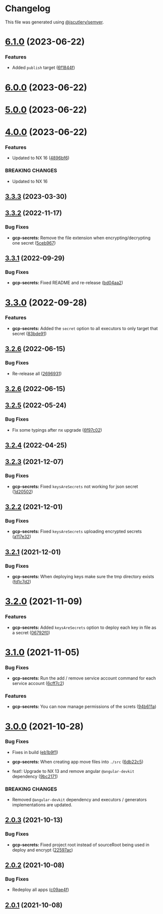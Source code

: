 # Changelog

This file was generated using [@jscutlery/semver](https://github.com/jscutlery/semver).

# [6.1.0](https://github.com/TriPSs/nx-extend/compare/gcp-secrets@6.0.0...gcp-secrets@6.1.0) (2023-06-22)


### Features

* Added `publish` target ([6f1844f](https://github.com/TriPSs/nx-extend/commit/6f1844f792b704d63fca2663363ca0f65fe6451c))



# [6.0.0](https://github.com/TriPSs/nx-extend/compare/gcp-secrets@5.0.0...gcp-secrets@6.0.0) (2023-06-22)



# [5.0.0](https://github.com/TriPSs/nx-extend/compare/gcp-secrets@4.0.0...gcp-secrets@5.0.0) (2023-06-22)



# [4.0.0](https://github.com/TriPSs/nx-extend/compare/gcp-secrets@3.3.3...gcp-secrets@4.0.0) (2023-06-22)


### Features

* Updated to NX 16 ([4896bf6](https://github.com/TriPSs/nx-extend/commit/4896bf66940e1b69e0f2e3971a7864a1da20b2ef))


### BREAKING CHANGES

* Updated to NX 16



## [3.3.3](https://github.com/TriPSs/nx-extend/compare/gcp-secrets@3.3.2...gcp-secrets@3.3.3) (2023-03-30)



## [3.3.2](https://github.com/TriPSs/nx-extend/compare/gcp-secrets@3.3.1...gcp-secrets@3.3.2) (2022-11-17)


### Bug Fixes

* **gcp-secrets:** Remove the file extension when encrypting/decrypting one secret ([5ceb967](https://github.com/TriPSs/nx-extend/commit/5ceb9678fe021cbf6a5fe8d5fd2093accec355fd))



## [3.3.1](https://github.com/TriPSs/nx-extend/compare/gcp-secrets@3.3.0...gcp-secrets@3.3.1) (2022-09-29)


### Bug Fixes

* **gcp-secrets:** Fixed README and re-release ([bd04aa2](https://github.com/TriPSs/nx-extend/commit/bd04aa26e1c62f104bcd952db513d4cf843496a7))



# [3.3.0](https://github.com/TriPSs/nx-extend/compare/gcp-secrets@3.2.6...gcp-secrets@3.3.0) (2022-09-28)


### Features

* **gcp-secrets:** Added the `secret` option to all executors to only target that secret ([83bde91](https://github.com/TriPSs/nx-extend/commit/83bde91b5d84985db92d27a30ef912060e10b6ff))



## [3.2.6](https://github.com/TriPSs/nx-extend/compare/gcp-secrets@3.2.5...gcp-secrets@3.2.6) (2022-06-15)


### Bug Fixes

* Re-release all ([2696931](https://github.com/TriPSs/nx-extend/commit/26969318cadada2173710dac9ad1b52257c31760))



## [3.2.6](https://github.com/TriPSs/nx-extend/compare/gcp-secrets@3.2.5...gcp-secrets@3.2.6) (2022-06-15)



## [3.2.5](https://github.com/TriPSs/nx-extend/compare/gcp-secrets@3.2.4...gcp-secrets@3.2.5) (2022-05-24)


### Bug Fixes

* Fix some typings after nx upgrade ([6f97c02](https://github.com/TriPSs/nx-extend/commit/6f97c029988ba9047c108a9e014c1703586a379b))



## [3.2.4](https://github.com/TriPSs/nx-extend/compare/gcp-secrets@3.2.3...gcp-secrets@3.2.4) (2022-04-25)



## [3.2.3](https://github.com/TriPSs/nx-extend/compare/gcp-secrets@3.2.2...gcp-secrets@3.2.3) (2021-12-07)


### Bug Fixes

* **gcp-secrets:** Fixed `keysAreSecrets` not working for json secret ([1d20502](https://github.com/TriPSs/nx-extend/commit/1d20502e2730eb24c20320e4bc0db413f02b24c3))



## [3.2.2](https://github.com/TriPSs/nx-extend/compare/gcp-secrets@3.2.1...gcp-secrets@3.2.2) (2021-12-01)


### Bug Fixes

* **gcp-secrets:** Fixed `keysAreSecrets` uploading encrypted secrets ([a117e32](https://github.com/TriPSs/nx-extend/commit/a117e328d30278287d459e303f7901327e688a7d))



## [3.2.1](https://github.com/TriPSs/nx-extend/compare/gcp-secrets@3.2.0...gcp-secrets@3.2.1) (2021-12-01)


### Bug Fixes

* **gcp-secrets:** When deploying keys make sure the tmp directory exists ([fd1c7d2](https://github.com/TriPSs/nx-extend/commit/fd1c7d27cf6d5b4ea63d1ee196126680d8299724))



# [3.2.0](https://github.com/TriPSs/nx-extend/compare/gcp-secrets@3.1.0...gcp-secrets@3.2.0) (2021-11-09)


### Features

* **gcp-secrets:** Added `keysAreSecrets` option to deploy each key in file as a secret ([06792f0](https://github.com/TriPSs/nx-extend/commit/06792f0df99b710be8cab531bebc602b8e9e349b))



# [3.1.0](https://github.com/TriPSs/nx-extend/compare/gcp-secrets@3.0.0...gcp-secrets@3.1.0) (2021-11-05)


### Bug Fixes

* **gcp-secrets:** Run the add / remove service account command for each service account ([6cff7c2](https://github.com/TriPSs/nx-extend/commit/6cff7c26ef791d0d0bd8b139f70ef66f4e1970a6))


### Features

* **gcp-secrets:** You can now manage permissions of the screts ([94b611a](https://github.com/TriPSs/nx-extend/commit/94b611a4ac04d082e395a207010e02b120b1aaed))



# [3.0.0](https://github.com/TriPSs/nx-extend/compare/gcp-secrets@2.0.3...gcp-secrets@3.0.0) (2021-10-28)


### Bug Fixes

* Fixes in build ([eb1b9f1](https://github.com/TriPSs/nx-extend/commit/eb1b9f11fce7565db4c62ab760ba096878df0383))
* **gcp-secrets:** When creating app move files into `./src` ([6db22c5](https://github.com/TriPSs/nx-extend/commit/6db22c5855314f631075e8b9c861d637e40b2a05))


* feat!: Upgrade to NX 13 and remove angular `@angular-devkit` dependency ([9bc2171](https://github.com/TriPSs/nx-extend/commit/9bc217172f16292500fa59b96f543ffd2f91ad28))


### BREAKING CHANGES

* Removed `@angular-devkit` dependency and executors / generators implementations are updated.



## [2.0.3](https://github.com/TriPSs/nx-extend/compare/gcp-secrets@2.0.2...gcp-secrets@2.0.3) (2021-10-13)

### Bug Fixes

* **gcp-secrets:** Fixed project root instead of sourceRoot being used in deploy and
  encrypt ([22597ac](https://github.com/TriPSs/nx-extend/commit/22597acd3b614718d4edd26647bfdf57fbc15a70))

## [2.0.2](https://github.com/TriPSs/nx-extend/compare/gcp-secrets@2.0.1...gcp-secrets@2.0.2) (2021-10-08)

### Bug Fixes

* Redeploy all apps ([c09ae4f](https://github.com/TriPSs/nx-extend/commit/c09ae4f2993b5e383ca7b02d3df66c93a0a64df5))

## [2.0.1](https://github.com/TriPSs/nx-extend/compare/gcp-secrets@2.0.0...gcp-secrets@2.0.1) (2021-10-08)
